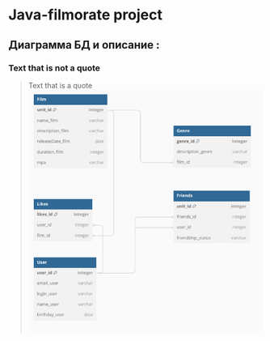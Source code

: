 # Java-filmorate project
## Диаграмма БД и описание :
### Text that is not a quote
> Text that is a quote
![Диаграмма БД](https://github.com/SAleksandrEr/java-filmorate/blob/main/Filmorate_DB_diagram.png)
